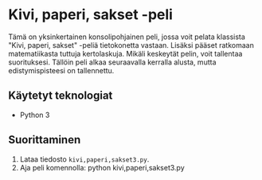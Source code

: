 # Kivi, paperi, sakset -peli

Tämä on yksinkertainen konsolipohjainen peli, jossa voit pelata klassista "Kivi, paperi, sakset" -peliä tietokonetta vastaan. Lisäksi pääset ratkomaan matematiikasta tuttuja kertolaskuja. Mikäli keskeytät pelin, voit tallentaa suorituksesi. Tällöin peli alkaa seuraavalla kerralla alusta, mutta edistymispisteesi on tallennettu.

## Käytetyt teknologiat
- Python 3

## Suorittaminen
1. Lataa tiedosto `kivi,paperi,sakset3.py`.
2. Aja peli komennolla: python kivi,paperi,sakset3.py
